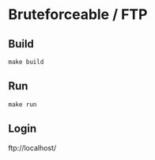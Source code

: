 # Bruteforceable / FTP

## Build

```shell
make build
```

## Run

```shell
make run
```

## Login

ftp://localhost/
